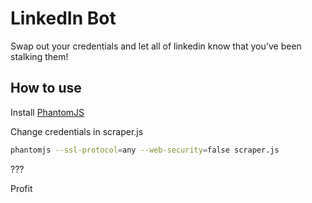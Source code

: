 # LinkedIn Bot

Swap out your credentials and let all of linkedin know that you've been stalking them!

## How to use

Install [PhantomJS](http://phantomjs.org/download.html)

Change credentials in scraper.js

```bash
phantomjs --ssl-protocol=any --web-security=false scraper.js
```

???

Profit
